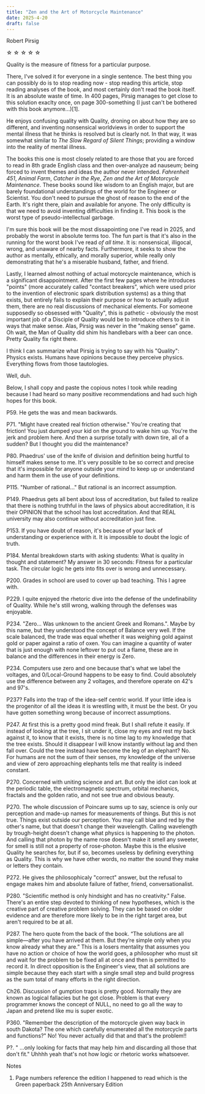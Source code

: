 ```yaml
---
title: "Zen and the Art of Motorcycle Maintenance"
date: 2025-4-20
draft: false
---
```


Robert Pirsig

&#9734; &#9734; &#9734; &#9734; &#9734;

Quality is the measure of fitness for a particular purpose.

There, I've solved it for everyone in a single sentence. The best thing you can possibly do is to stop reading now - stop reading this article, stop reading analyses of the book, and most certainly don't read the book itself. It is an absolute waste of time. In 400 pages, Pirsig manages to get close to this solution exaclty once, on page 300-something (I just can't be bothered with this book anymore...)[1].

He enjoys confusing quality with Quality, droning on about how they are so different, and inventing nonsensical worldviews in order to support the mental illness that he thinks is resolved but is clearly not. In that way, it was somewhat similar to _The Slow Regard of Silent Things_; providing a window into the reality of mental illness.

The books this one is most closely related to are those that you are forced to read in 8th grade English class and then over-analyze ad nauseum; being forced to invent themes and ideas the author never intended. _Fahrenheit 451_, _Animal Farm_, _Catcher in the Rye_, _Zen and the Art of Motorcycle Maintenance_. These books sound like wisdom to an English major, but are barely foundational understandings of the world for the Engineer or Scientist. You don't need to pursue the ghost of reason to the end of the Earth. It's right there, plain and available for anyone. The only difficulty is that we need to avoid inventing difficulties in finding it. This book is the worst type of pseudo-intellectual garbage.

I'm sure this book will be the most dissapointing one I've read in 2025, and probably the worst in absolute terms too. The fun part is that it's also in the running for the worst book I've read _of all time_. It is: nonsensical, illigocal, wrong, and unaware of nearby facts. Furthermore, it seeks to show the author as mentally, ethically, and morally superior, while really only demonstrating that he's a miserable husband, father, and friend.

Lastly, I learned almost nothing of actual motorcycle maintenance, which is a significant disappointment. After the first few pages where he introduces "points" (more accurately called "contact breakers", which were used prior to the invention of electronic spark distribution systems) as a thing that exists, but entirely fails to explain their purpose or how to actually adjust them, there are no real discussions of mechanical elements. For someone supposedly so obsessed with "Quality", this is pathetic - obviously the most important job of a Disciple of Quality would be to introduce others to it in ways that make sense. Alas, Pirsig was never in the "making sense" game. Oh wait, the Man of Quality did shim his handlebars with a beer can once. Pretty Quality fix right there.

I think I can summarize what Pirsig is trying to say with his "Quality": Physics exists. Humans have opinions because they perceive physics. Everything flows from those tautologies.

Well, duh.

Below, I shall copy and paste the copious notes I took while reading because I had heard so many positive recommendations and had such high hopes for this book.

P59. He gets the was and mean backwards.

P71. "Might have created real friction otherwise." You're creating that friction! You just dumped your kid on the ground to wake him up. You're the jerk and problem here. And then a surprise totally with down tire, all of a sudden? But I thought you did the maintenance?

P80. Phaedrus' use of the knife of division and definition being hurtful to himself makes sense to me. It's very possible to be so correct and precise that it's impossible for anyone outside your mind to keep up or understand and harm them in the use of your definitions.

P115. "Number of rational..." But rational is an incorrect assumption.

P149. Phaedrus gets all bent about loss of accreditation, but failed to realize that there is nothing truthful in the laws of physics about accreditation, it is their OPINION that the school has lost accreditation. And that REAL university may also continue without accreditation just fine.

P153. If you have doubt of reason, it's because of your lack of understanding or experience with it. It is impossible to doubt the logic of truth.

P184. Mental breakdown starts with asking students: What is quality in thought and statement? My answer in 30 seconds: Fitness for a particular task. The circular logic he gets into fits over is wrong and unnecessary.

P200. Grades in school are used to cover up bad teaching. This I agree with.

P229. I quite enjoyed the rhetoric dive into the defense of the undefinability of Quality. While he's still wrong, walking through the defenses was enjoyable.

P234. "Zero... Was unknown to the ancient Greek and Romans.". Maybe by this name, but they understood the concept of Balance very well. If the scale balanced, the trade was equal whether it was weighing gold against gold or paper against a ratio of oxen. You can imagine a quantity of water that is just enough with none leftover to put out a flame, these are in balance and the differences in their energy is Zero.

P234. Computers use zero and one because that's what we label the voltages, and 0/Local-Ground happens to be easy to find. Could absolutely use the difference between any 2 voltages, and therefore operate on 42's and 97's.

P237? Falls into the trap of the idea-self centric world. If your little idea is the progenitor of all the ideas it is wrestling with, it must be the best. Or you have gotten something wrong because of incorrect assumptions.

P247. At first this is a pretty good mind freak. But I shall refute it easily. If instead of looking at the tree, I sit under it, close my eyes and rest my back against it, to know that it exists, there is no time lag to my knowledge that the tree exists. Should it disappear I will know instantly without lag and then fall over. Could the tree instead have become the leg of an elephant? No. For humans are not the sum of their senses, my knowledge of the universe and view of zero approaching elephants tells me that reality is indeed constant.

P270. Concerned with uniting science and art. But only the idiot can look at the periodic table, the electromagnetic spectrum, orbital mechanics, fractals and the golden ratio, and not see true and obvious beauty.

P270. The whole discussion of Poincare sums up to say, science is only our perception and made-up names for measurements of things. But this is not true. Things exist outside our perception. You may call blue and red by the other's name, but that doesn't change their wavelength. Calling wavelength by trough-height doesn't change what physics is happening to the photon. And calling that photon by the name rose doesn't make it smell any sweeter, for smell is still not a property of rose-photon. Maybe this is the elusive Quality he searches for, but if so, becomes useless by defining everything as Quality. This is why we have other words, no matter the sound they make or letters they contain.

P272. He gives the philosophicaly "correct" answer, but the refusal to engage makes him and absolute failure of father, friend, conversationalist.

P280. "Scientific method is only hindsight and has no creativity." False. There's an entire step devoted to thinking of new hypotheses, which is the creative part of creative problem solving. They can be based on older evidence and are therefore more likely to be in the right target area, but aren't required to be at all.

P287. The hero quote from the back of the book. “The solutions are all simple—after you have arrived at them. But they’re simple only when you know already what they are.” This is a losers mentality that assumes you have no action or choice of how the world goes, a philosopher who must sit and wait for the problem to be fixed all at once and then is permitted to record it. In direct opposition is the Engineer's view, that all solutions are simple because they each start with a single small step and build progress as the sum total of many efforts in the right direction.

Ch26. Discussion of gumption traps is pretty good. Normally they are known as logical fallacies but he got close. Problem is that every programmer knows the concept of NULL, no need to go all the way to Japan and pretend like mu is super exotic.

P360. "Remember the description of the motorcycle given way back in south Dakota? The one which carefully enumerated all the motorcycle parts and functions?" No! You never actually did that and that's the problem!!

P?. " ...only looking for facts that may help him and discarding all those that don't fit." Uhhhh yeah that's not how logic or rhetoric works whatsoever.

Notes

1. Page numbers reference the edition I happened to read which is the Green paperback 25th Anniversary Edition

